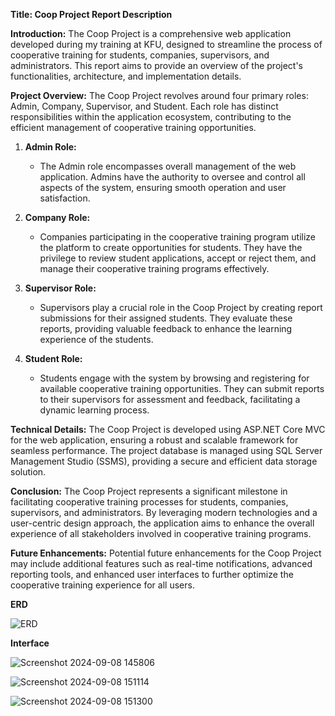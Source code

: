 **Title: Coop Project Report Description**

**Introduction:**
The Coop Project is a comprehensive web application developed during my training at KFU, designed to streamline the process of cooperative training for students, companies, supervisors, and administrators. This report aims to provide an overview of the project's functionalities, architecture, and implementation details.

**Project Overview:**
The Coop Project revolves around four primary roles: Admin, Company, Supervisor, and Student. Each role has distinct responsibilities within the application ecosystem, contributing to the efficient management of cooperative training opportunities.

1. **Admin Role:**
   - The Admin role encompasses overall management of the web application. Admins have the authority to oversee and control all aspects of the system, ensuring smooth operation and user satisfaction.

2. **Company Role:**
   - Companies participating in the cooperative training program utilize the platform to create opportunities for students. They have the privilege to review student applications, accept or reject them, and manage their cooperative training programs effectively.

3. **Supervisor Role:**
   - Supervisors play a crucial role in the Coop Project by creating report submissions for their assigned students. They evaluate these reports, providing valuable feedback to enhance the learning experience of the students.

4. **Student Role:**
   - Students engage with the system by browsing and registering for available cooperative training opportunities. They can submit reports to their supervisors for assessment and feedback, facilitating a dynamic learning process.

**Technical Details:**
The Coop Project is developed using ASP.NET Core MVC for the web application, ensuring a robust and scalable framework for seamless performance. The project database is managed using SQL Server Management Studio (SSMS), providing a secure and efficient data storage solution.

**Conclusion:**
The Coop Project represents a significant milestone in facilitating cooperative training processes for students, companies, supervisors, and administrators. By leveraging modern technologies and a user-centric design approach, the application aims to enhance the overall experience of all stakeholders involved in cooperative training programs.

**Future Enhancements:**
Potential future enhancements for the Coop Project may include additional features such as real-time notifications, advanced reporting tools, and enhanced user interfaces to further optimize the cooperative training experience for all users.


**ERD**


![ERD](https://github.com/user-attachments/assets/fc4839c0-9ecc-4236-b44d-ceb6bf591951)




**Interface**


![Screenshot 2024-09-08 145806](https://github.com/user-attachments/assets/809ce8bb-374d-43cc-a329-8abd138bb5ee)


![Screenshot 2024-09-08 151114](https://github.com/user-attachments/assets/c9ba147c-3022-4c68-9367-54cdb1b3ad97)


![Screenshot 2024-09-08 151300](https://github.com/user-attachments/assets/2c032db5-3bf4-4bfe-a1b0-ea61fc4e0f89)



